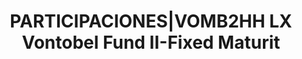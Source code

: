 ---
layout: asset
title: PARTICIPACIONES|VOMB2HH LX Vontobel Fund II-Fixed Maturit
isin: LU2365112270
---